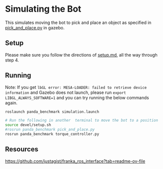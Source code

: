 # Simulating the Bot

This simulates moving the bot to pick and place an object as specified in [pick_and_place.py](src/panda_benchmark/scripts/pick_and_place.py) in gazebo.


## Setup

Please make sure you follow the directions of [setup.md](/doc/setup.md), all the way through step 4.


## Running
Note: If you get `lbGL error: MESA-LOADER: failed to retrieve device information` and Gazebo does not launch, please run `export LIBGL_ALWAYS_SOFTWARE=1` and you can try running the below commands again.
```bash
roslaunch panda_benchmark simulation.launch 

# Run the following in another  terminal to move the bot to a position
source devel/setup.sh
#rosrun panda_benchmark pick_and_place.py
rosrun panda_benchmark torque_controller.py 

```


## Resources
https://github.com/justagist/franka_ros_interface?tab=readme-ov-file

